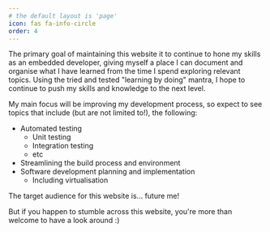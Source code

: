```yaml
---
# the default layout is 'page'
icon: fas fa-info-circle
order: 4
---
```


The primary goal of maintaining this website it to continue to hone my skills as an embedded developer, giving myself a place I can document and organise what I have learned from the time I spend exploring relevant topics. Using the tried and tested "learning by doing" mantra, I hope to continue to push my skills and knowledge to the next level.

My main focus will be improving my development process, so expect to see topics that include (but are not limited to!), the following:
- Automated testing
    - Unit testing
    - Integration testing
    - etc
- Streamlining the build process and environment
- Software development planning and implementation
    - Including virtualisation

The target audience for this website is... future me!

But if you happen to stumble across this website, you're more than welcome to have a look around :)
